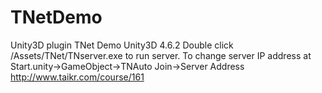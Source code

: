 # TNetDemo
Unity3D plugin TNet Demo
Unity3D 4.6.2
Double click /Assets/TNet/TNserver.exe to run server.
To change server IP address at Start.unity->GameObject->TNAuto Join->Server Address
http://www.taikr.com/course/161
